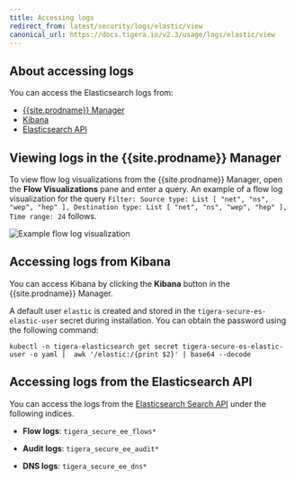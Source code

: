 ```yaml
---
title: Accessing logs
redirect_from: latest/security/logs/elastic/view
canonical_url: https://docs.tigera.io/v2.3/usage/logs/elastic/view
---
```


## About accessing logs

You can access the Elasticsearch logs from:
- [{{site.prodname}} Manager](#view-in-mgr)
- [Kibana](#accessing-logs-from-kibana)
- [Elasticsearch API](#accessing-logs-from-the-elasticsearch-api)

## <a name="view-in-mgr"></a>Viewing logs in the {{site.prodname}} Manager

To view flow log visualizations from the {{site.prodname}} Manager, open the **Flow Visualizations** pane
and enter a query. An example of a flow log visualization for the query
`Filter: Source type: List [ "net", "ns", "wep", "hep" ], Destination type: List [ "net", "ns", "wep", "hep" ], Time range: 24` follows.

![Example flow log visualization]({{site.url}}/images/flow-log-visualization.png)

## Accessing logs from Kibana

You can access Kibana by clicking the **Kibana** button in the {{site.prodname}} Manager.

A default user `elastic` is created and stored in the `tigera-secure-es-elastic-user` secret during installation. You can obtain the password using the following command:

```
kubectl -n tigera-elasticsearch get secret tigera-secure-es-elastic-user -o yaml |  awk '/elastic:/{print $2}' | base64 --decode
```

## Accessing logs from the Elasticsearch API

You can access the logs from the
[Elasticsearch Search API](https://www.elastic.co/guide/en/elasticsearch/reference/current/search.html)
under the following indices.

- **Flow logs**: `tigera_secure_ee_flows*`

- **Audit logs**: `tigera_secure_ee_audit*`

- **DNS logs**: `tigera_secure_ee_dns*`

